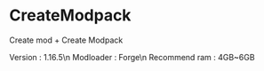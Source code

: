 # CreateModpack 
Create mod + Create Modpack

Version : 1.16.5\n
Modloader : Forge\n
Recommend ram : 4GB~6GB
